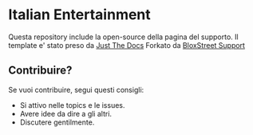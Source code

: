 # Italian Entertainment

Questa repository include la open-source della pagina del supporto.
Il template e' stato preso da [Just The Docs](https://pmarsceill.github.io/just-the-docs)
Forkato da [BloxStreet Support](https://github.com/bloxstreet/support)

## Contribuire?
Se vuoi contribuire, segui questi consigli:
- Si attivo nelle topics e le issues.
- Avere idee da dire a gli altri.
- Discutere gentilmente.
